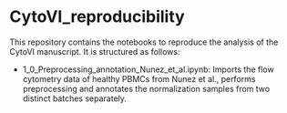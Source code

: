# CytoVI_reproducibility
This repository contains the notebooks to reproduce the analysis of the CytoVI manuscript. It is structured as follows:

- 1_0_Preprocessing_annotation_Nunez_et_al.ipynb: Imports the flow cytometry data of healthy PBMCs from Nunez et al., performs preprocessing and annotates the normalization samples from two distinct batches separately.
